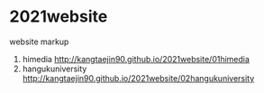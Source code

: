 # 2021website
website markup
1. himedia http://kangtaejin90.github.io/2021website/01himedia
2. hangukuniversity http://kangtaejin90.github.io/2021website/02hangukuniversity
